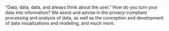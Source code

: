 "Data, data, data, and always think about the user." How do you turn your data into information? We assist and advise in the privacy-compliant processing and analysis of data, as well as the conception and development of data visualizations and modeling, and much more.